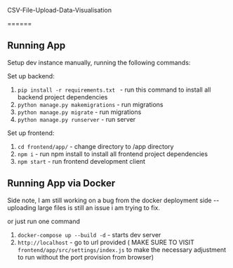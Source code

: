 

CSV-File-Upload-Data-Visualisation

======

## Running App

Setup dev instance manually, running the following commands:

Set up backend:

1. `pip install -r requirements.txt ` - run this command to install all backend project dependencies
2. `python manage.py makemigrations` - run migrations
3. `python manage.py migrate` - run migrations
4. `python manage.py runserver` - run server

Set up frontend:

1. `cd frontend/app/` - change directory to /app directory
2. `npm i` - run npm install to install all frontend project dependencies
3. `npm start` - run frontend development client

## Running App via Docker

Side note, I am still working on a bug from the docker deployment side -- uploading large files is still an issue i am trying to fix.

or just run one command

1. `docker-compose up --build -d` - starts dev server
2. `http://localhost` - go to url provided ( MAKE SURE TO VISIT `frontend/app/src/settings/index.js` to make the necessary adjustment to run without the port provision from browser)
